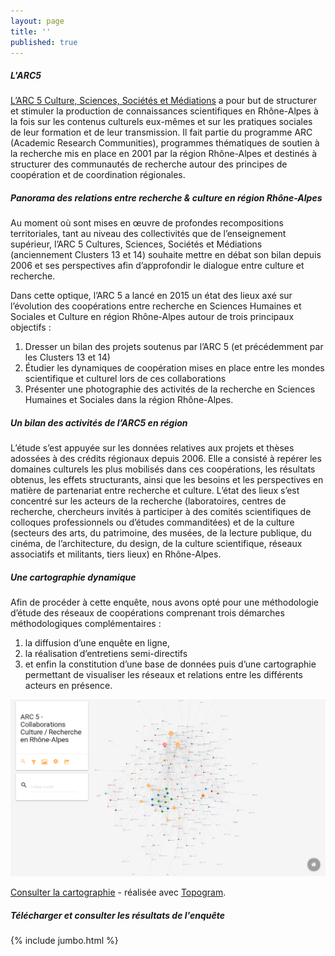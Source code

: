 ```yaml
---
layout: page
title: ''
published: true
---
```

##### L'ARC5

[L’ARC 5 Culture, Sciences, Sociétés et Médiations](http://arc5-cultures.rhonealpes.fr) a pour but de structurer et stimuler la production de connaissances scientifiques en Rhône-Alpes à la fois sur les contenus culturels eux-mêmes et sur les pratiques sociales de leur formation et de leur transmission. Il fait partie du programme ARC (Academic Research Communities),  programmes thématiques de soutien à la recherche mis en place en 2001 par la région Rhône-Alpes et destinés à structurer des communautés de recherche autour des principes de coopération et de coordination régionales.


##### Panorama des relations entre recherche & culture en région Rhône-Alpes

Au moment où sont mises en œuvre de profondes recompositions territoriales, tant au niveau des collectivités que de l’enseignement supérieur, l’ARC 5 Cultures, Sciences, Sociétés et Médiations (anciennement Clusters 13 et 14) souhaite mettre en débat son bilan depuis 2006 et ses perspectives afin d’approfondir le dialogue entre culture et recherche. 

Dans cette optique, l’ARC 5 a lancé en 2015 un état des lieux axé sur l’évolution des coopérations entre recherche en Sciences Humaines et Sociales et Culture en région Rhône-Alpes autour de trois principaux objectifs :

1. Dresser un bilan des projets soutenus  par l’ARC 5 (et précédemment par les Clusters 13 et 14)
2. Étudier les dynamiques de coopération mises en place entre les mondes scientifique et culturel lors de ces collaborations
3. Présenter une photographie des activités de la recherche en Sciences Humaines et Sociales dans la région Rhône-Alpes.



##### Un bilan des activités de l’ARC5 en région

L’étude s’est appuyée sur les données relatives aux projets et thèses adossées à des crédits régionaux depuis 2006. Elle a consisté à repérer les domaines culturels les plus mobilisés dans ces coopérations, les résultats obtenus, les effets structurants, ainsi que les besoins et les perspectives en matière de partenariat entre recherche et culture. L’état des lieux s’est concentré sur les acteurs de la recherche (laboratoires, centres de recherche, chercheurs invités à participer à des comités scientifiques de colloques professionnels ou d’études commanditées) et de la culture (secteurs des arts, du patrimoine, des musées, de la lecture publique, du cinéma, de l’architecture, du design, de la culture scientifique, réseaux associatifs et militants, tiers lieux) en Rhône-Alpes.


##### Une cartographie dynamique

Afin de procéder à cette enquête, nous avons opté pour une méthodologie d’étude des réseaux de coopérations comprenant trois démarches méthodologiques complémentaires : 

1. la diffusion d’une enquête en ligne, 
2. la réalisation d’entretiens semi-­directifs 
3. et enfin la constitution d’une base de données puis d’une cartographie permettant de visualiser les réseaux et relations entre les différents acteurs en présence.


![Une capture d'écran du réseau constitué durant l'enquête](./img/screenshot-topogram.png)

[Consulter la cartographie](./map) - réalisée avec [Topogram](http://topogram.io).


##### Télécharger et consulter les résultats de l'enquête

{% include jumbo.html %}
